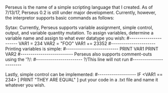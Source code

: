 Perseus is the name of a simple scripting language that I created. As of 7/13/17, Perseus 0.2 is still under major development. Currently, however, the interpretor supports basic commands as follows:

Sytax:
Currently, Perseus supports variable assignment, simple control, output, and variable quantity mutation. 
To assign variables, determine a variable name and assign to what ever datatype you wish:
#----------------------
VAR1 = 234
VAR2 = "FOO"
VAR1 += 23352
#----------------------
Printing variables is simple:
#--------------------------
PRINT VAR1
PRINT VAR2
#--------------------------
Perseus also supports comment-outs using the '?/:
#-----------------------
?/This line will not run
#-----------------------

Lastly, simple control can be implemented:
#-------------------
IF <VAR1 == 234>
[
  PRINT "THEY ARE EQUAL"
]
put your code in a .txt file and name it whatever you wish. 
